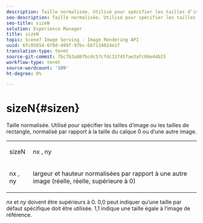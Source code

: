 ```yaml
---
description: Taille normalisée. Utilisé pour spécifier les tailles d’image ou les tailles de rectangle, normalisé par rapport à la taille du calque 0 ou d’une autre image.
seo-description: Taille normalisée. Utilisé pour spécifier les tailles d’image ou les tailles de rectangle, normalisé par rapport à la taille du calque 0 ou d’une autre image.
seo-title: sizeN
solution: Experience Manager
title: sizeN
topic: Scene7 Image Serving - Image Rendering API
uuid: 6fc05654-6f0d-499f-97bc-6b7134024e1f
translation-type: tm+mt
source-git-commit: 7bc7b3a86fbcdc57cfdc31745fae3afc06e44b15
workflow-type: tm+mt
source-wordcount: '109'
ht-degree: 0%

---
```



# sizeN{#sizen}

Taille normalisée. Utilisé pour spécifier les tailles d’image ou les tailles de rectangle, normalisé par rapport à la taille du calque 0 ou d’une autre image.

<table id="simpletable_BB36205775D4447084E527E2630D28B9"> 
 <tr class="strow"> 
  <td class="stentry"> <p><span class="codeph"> <span class="varname"> sizeN</span> </span> </p></td> 
  <td class="stentry"> <p><span class="codeph"> <span class="varname"> nx</span> </span>,  <span class="codeph"><span class="varname"> ny</span></span> </p></td> 
 </tr> 
 <tr class="strow"> 
  <td class="stentry"> <p><span class="codeph"> <span class="varname"> nx</span> </span>,  <span class="codeph"><span class="varname"> ny</span></span> </p></td> 
  <td class="stentry"> <p>largeur et hauteur normalisées par rapport à une autre image (réelle, réelle, supérieure à 0) </p></td> 
 </tr> 
</table>

*nx* et *ny* doivent être supérieurs à 0. 0,0 peut indiquer qu’une taille par défaut spécifique doit être utilisée. 1,1 indique une taille égale à l’image de référence.
